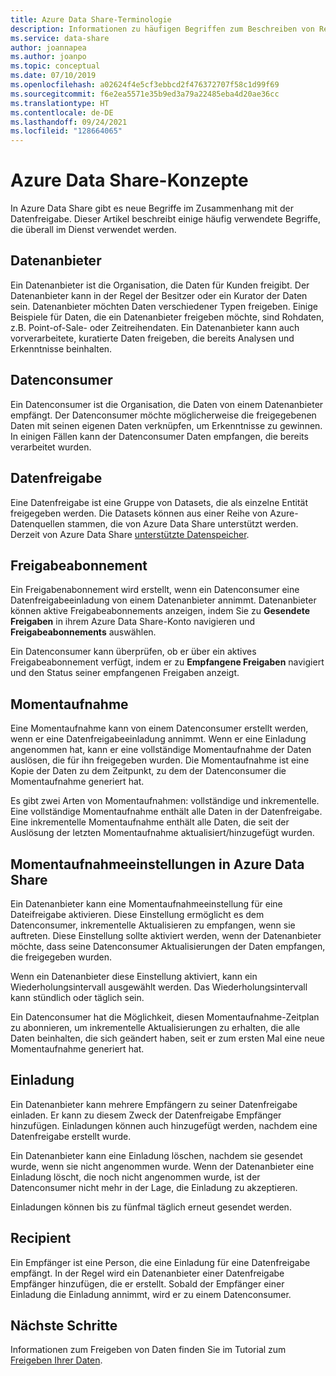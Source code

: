```yaml
---
title: Azure Data Share-Terminologie
description: Informationen zu häufigen Begriffen zum Beschreiben von Ressourcen, die in Azure Data Share verwendet werden (Datenanbieter, Datenconsumer, Datenfreigabe, Freigabeabonnement, Momentaufnahme, Einladung, Empfänger)
ms.service: data-share
author: joannapea
ms.author: joanpo
ms.topic: conceptual
ms.date: 07/10/2019
ms.openlocfilehash: a02624f4e5cf3ebbcd2f476372707f58c1d99f69
ms.sourcegitcommit: f6e2ea5571e35b9ed3a79a22485eba4d20ae36cc
ms.translationtype: HT
ms.contentlocale: de-DE
ms.lasthandoff: 09/24/2021
ms.locfileid: "128664065"
---
```

# <a name="azure-data-share-concepts"></a>Azure Data Share-Konzepte 

In Azure Data Share gibt es neue Begriffe im Zusammenhang mit der Datenfreigabe. Dieser Artikel beschreibt einige häufig verwendete Begriffe, die überall im Dienst verwendet werden. 

## <a name="data-provider"></a>Datenanbieter

Ein Datenanbieter ist die Organisation, die Daten für Kunden freigibt. Der Datenanbieter kann in der Regel der Besitzer oder ein Kurator der Daten sein. Datenanbieter möchten Daten verschiedener Typen freigeben. Einige Beispiele für Daten, die ein Datenanbieter freigeben möchte, sind Rohdaten, z.B. Point-of-Sale- oder Zeitreihendaten. Ein Datenanbieter kann auch vorverarbeitete, kuratierte Daten freigeben, die bereits Analysen und Erkenntnisse beinhalten. 

## <a name="data-consumer"></a>Datenconsumer 

Ein Datenconsumer ist die Organisation, die Daten von einem Datenanbieter empfängt. Der Datenconsumer möchte möglicherweise die freigegebenen Daten mit seinen eigenen Daten verknüpfen, um Erkenntnisse zu gewinnen. In einigen Fällen kann der Datenconsumer Daten empfangen, die bereits verarbeitet wurden. 

## <a name="data-share"></a>Datenfreigabe

Eine Datenfreigabe ist eine Gruppe von Datasets, die als einzelne Entität freigegeben werden. Die Datasets können aus einer Reihe von Azure-Datenquellen stammen, die von Azure Data Share unterstützt werden. Derzeit von Azure Data Share [unterstützte Datenspeicher](supported-data-stores.md#supported-data-stores). 

## <a name="share-subscription"></a>Freigabeabonnement 

Ein Freigabenabonnement wird erstellt, wenn ein Datenconsumer eine Datenfreigabeeinladung von einem Datenanbieter annimmt. Datenanbieter können aktive Freigabeabonnements anzeigen, indem Sie zu **Gesendete Freigaben** in ihrem Azure Data Share-Konto navigieren und **Freigabeabonnements** auswählen.

Ein Datenconsumer kann überprüfen, ob er über ein aktives Freigabeabonnement verfügt, indem er zu **Empfangene Freigaben** navigiert und den Status seiner empfangenen Freigaben anzeigt. 

## <a name="snapshot"></a>Momentaufnahme

Eine Momentaufnahme kann von einem Datenconsumer erstellt werden, wenn er eine Datenfreigabeeinladung annimmt. Wenn er eine Einladung angenommen hat, kann er eine vollständige Momentaufnahme der Daten auslösen, die für ihn freigegeben wurden. Die Momentaufnahme ist eine Kopie der Daten zu dem Zeitpunkt, zu dem der Datenconsumer die Momentaufnahme generiert hat. 

Es gibt zwei Arten von Momentaufnahmen: vollständige und inkrementelle. Eine vollständige Momentaufnahme enthält alle Daten in der Datenfreigabe. Eine inkrementelle Momentaufnahme enthält alle Daten, die seit der Auslösung der letzten Momentaufnahme aktualisiert/hinzugefügt wurden. 

## <a name="snapshot-settings-in-azure-data-share"></a>Momentaufnahmeeinstellungen in Azure Data Share
 
Ein Datenanbieter kann eine Momentaufnahmeeinstellung für eine Dateifreigabe aktivieren. Diese Einstellung ermöglicht es dem Datenconsumer, inkrementelle Aktualisieren zu empfangen, wenn sie auftreten. Diese Einstellung sollte aktiviert werden, wenn der Datenanbieter möchte, dass seine Datenconsumer Aktualisierungen der Daten empfangen, die freigegeben wurden. 

Wenn ein Datenanbieter diese Einstellung aktiviert, kann ein Wiederholungsintervall ausgewählt werden. Das Wiederholungsintervall kann stündlich oder täglich sein. 

Ein Datenconsumer hat die Möglichkeit, diesen Momentaufnahme-Zeitplan zu abonnieren, um inkrementelle Aktualisierungen zu erhalten, die alle Daten beinhalten, die sich geändert haben, seit er zum ersten Mal eine neue Momentaufnahme generiert hat. 

## <a name="invitation"></a>Einladung

Ein Datenanbieter kann mehrere Empfängern zu seiner Datenfreigabe einladen. Er kann zu diesem Zweck der Datenfreigabe Empfänger hinzufügen. Einladungen können auch hinzugefügt werden, nachdem eine Datenfreigabe erstellt wurde. 

Ein Datenanbieter kann eine Einladung löschen, nachdem sie gesendet wurde, wenn sie nicht angenommen wurde. Wenn der Datenanbieter eine Einladung löscht, die noch nicht angenommen wurde, ist der Datenconsumer nicht mehr in der Lage, die Einladung zu akzeptieren. 

Einladungen können bis zu fünfmal täglich erneut gesendet werden. 

## <a name="recipient"></a>Recipient

Ein Empfänger ist eine Person, die eine Einladung für eine Datenfreigabe empfängt. In der Regel wird ein Datenanbieter einer Datenfreigabe Empfänger hinzufügen, die er erstellt. Sobald der Empfänger einer Einladung die Einladung annimmt, wird er zu einem Datenconsumer.  

## <a name="next-steps"></a>Nächste Schritte

Informationen zum Freigeben von Daten finden Sie im Tutorial zum [Freigeben Ihrer Daten](share-your-data.md).
